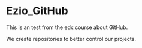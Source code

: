 # Ezio_GitHub
This is an test from the edx course about GitHub.

We create repositories to better control our projects.
